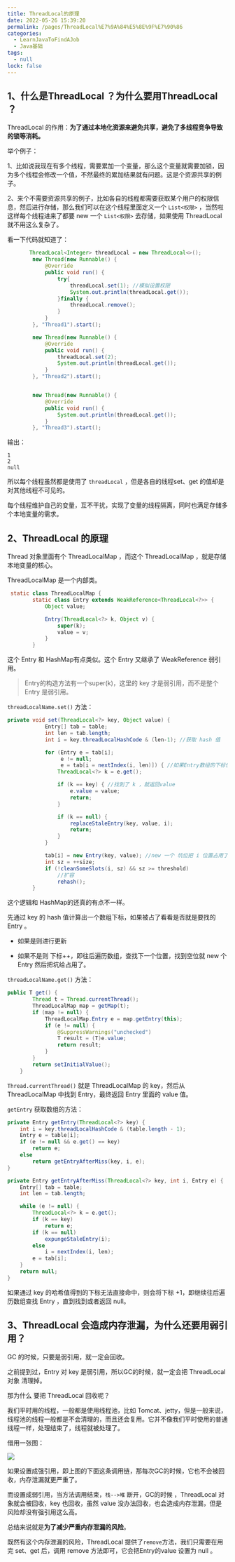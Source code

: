 ```yaml
---
title: ThreadLocal的原理
date: 2022-05-26 15:39:20
permalink: /pages/ThreadLocal%E7%9A%84%E5%8E%9F%E7%90%86
categories: 
  - LearnJavaToFindAJob
  - Java基础
tags: 
  - null
lock: false
---
```

## 1、什么是ThreadLocal ？为什么要用ThreadLocal ？

ThreadLocal 的作用：**为了通过本地化资源来避免共享，避免了多线程竞争导致的锁等消耗。**



举个例子：

1、比如说我现在有多个线程，需要累加一个变量，那么这个变量就需要加锁，因为多个线程会修改一个值，不然最终的累加结果就有问题。这是个资源共享的例子。

2、来个不需要资源共享的例子，比如各自的线程都需要获取某个用户的权限信息，然后进行存储，那么我们可以在这个线程里面定义一个 `List<权限>` ，当然啦这样每个线程进来了都要 new 一个 `List<权限>` 去存储，如果使用 ThreadLocal  就不用这么复杂了。

看一下代码就知道了：

```java
	   ThreadLocal<Integer> threadLocal = new ThreadLocal<>();
        new Thread(new Runnable() {
            @Override
            public void run() {
                try{
                    threadLocal.set(1); //模拟设置权限
                    System.out.println(threadLocal.get());
                }finally {
                    threadLocal.remove();
                }
            }
        }, "Thread1").start();

        new Thread(new Runnable() {
            @Override
            public void run() {
                threadLocal.set(2);
                System.out.println(threadLocal.get());
            }
        }, "Thread2").start();


        new Thread(new Runnable() {
            @Override
            public void run() {
                System.out.println(threadLocal.get());
            }
        }, "Thread3").start();
```

输出：

```
1
2
null
```

所以每个线程虽然都是使用了 `threadLocal` ，但是各自的线程set、get 的值却是对其他线程不可见的。

每个线程维护自己的变量，互不干扰，实现了变量的线程隔离，同时也满足存储多个本地变量的需求。



## 2、ThreadLocal 的原理

Thread 对象里面有个 ThreadLocalMap ，而这个 ThreadLocalMap ，就是存储本地变量的核心。

ThreadLocalMap 是一个内部类。

```java
 static class ThreadLocalMap {
        static class Entry extends WeakReference<ThreadLocal<?>> {
            Object value;

            Entry(ThreadLocal<?> k, Object v) {
                super(k);
                value = v;
            }
        }
```

这个 Entry  和 HashMap有点类似。这个 Entry 又继承了 WeakReference 弱引用。

> Entry的构造方法有一个super(k)，这里的  key 才是弱引用，而不是整个 Entry 是弱引用。

`threadLocalName.set()` 方法：

```java
private void set(ThreadLocal<?> key, Object value) {
            Entry[] tab = table;
            int len = tab.length;
            int i = key.threadLocalHashCode & (len-1); //获取 hash 值

            for (Entry e = tab[i];
                 e != null;
                 e = tab[i = nextIndex(i, len)]) { //如果Entry数组的下标位置不为空，就返回，如果为空，就下一个
                ThreadLocal<?> k = e.get();

                if (k == key) { //找到了 k ，就返回value
                    e.value = value;
                    return;
                }

                if (k == null) {
                    replaceStaleEntry(key, value, i);
                    return;
                }
            }

            tab[i] = new Entry(key, value); //new 一个 坑位把 i 位置占用了
            int sz = ++size;
            if (!cleanSomeSlots(i, sz) && sz >= threshold)
                //扩容
                rehash();
        }
```

这个逻辑和 HashMap的还真的有点不一样。

先通过 key 的 hash 值计算出一个数组下标，如果被占了看看是否就是要找的 Entry 。

- 如果是则进行更新

- 如果不是则 下标++，即往后遍历数组，查找下一个位置，找到空位就 new 个 Entry 然后把坑给占用了。

`threadLocalName.get()` 方法：

```java
public T get() {
        Thread t = Thread.currentThread();
        ThreadLocalMap map = getMap(t);
        if (map != null) {
            ThreadLocalMap.Entry e = map.getEntry(this);
            if (e != null) {
                @SuppressWarnings("unchecked")
                T result = (T)e.value;
                return result;
            }
        }
        return setInitialValue();
    }
```

 `Thread.currentThread()` 就是 ThreadLocalMap 的 key，然后从ThreadLocalMap 中找到 Entry，最终返回 Entry 里面的 value 值。

`getEntry` 获取数组的方法：

```java
private Entry getEntry(ThreadLocal<?> key) {
    int i = key.threadLocalHashCode & (table.length - 1);
    Entry e = table[i];
    if (e != null && e.get() == key)
        return e;
    else
        return getEntryAfterMiss(key, i, e);
}

private Entry getEntryAfterMiss(ThreadLocal<?> key, int i, Entry e) {
    Entry[] tab = table;
    int len = tab.length;

    while (e != null) {
        ThreadLocal<?> k = e.get();
        if (k == key)
            return e;
        if (k == null)
            expungeStaleEntry(i);
        else
            i = nextIndex(i, len);
        e = tab[i];
    }
    return null;
}
```

如果通过 key 的哈希值得到的下标无法直接命中，则会将下标 +1，即继续往后遍历数组查找 Entry ，直到找到或者返回 null。



## 3、ThreadLocal 会造成内存泄漏，为什么还要用弱引用？

GC 的时候，只要是弱引用，就一定会回收。

之前提到过，Entry 对 key 是弱引用，所以GC的时候，就一定会把 ThreadLocal 对象 清理掉。

那为什么 要把 ThreadLocal 回收呢？

我们平时用的线程，一般都是使用线程池，比如 Tomcat、jetty，但是一般来说，线程池的线程一般都是不会清理的，而且还会复用。它并不像我们平时使用的普通线程一样，处理结束了，线程就被处理了。



借用一张图：

![](https://cdn.jsdelivr.net/gh/DogerRain/image@main/img-202109/image-20210906113155324.png)

如果设置成强引用，即上图的下面这条调用链，那每次GC的时候，它也不会被回收，内存泄漏就更严重了。

而设置成弱引用，当方法调用结束，`栈-->堆` 断开，GC的时候 ，ThreadLocal 对象就会被回收，key 也回收，虽然 value 没办法回收，也会造成内存泄漏，但是风险却没有强引用这么高。



总结来说就是**为了减少严重内存泄漏的风险**。

既然有这个内存泄漏的风险，ThreadLocal 提供了`remove`方法，我们只需要在用完 set、get 后，调用 remove 方法即可，它会把Entry的value 设置为 null 。



